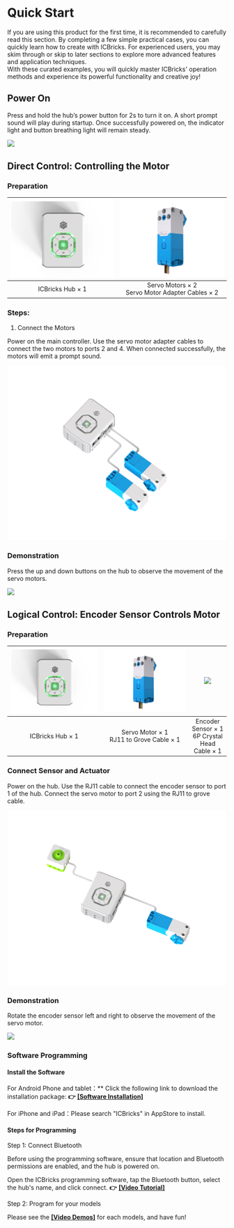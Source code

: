 # Quick Start
If you are using this product for the first time, it is recommended to carefully read this section. By completing a few simple practical cases, you can quickly learn how to create with ICBricks. For experienced users, you may skim through or skip to later sections to explore more advanced features and application techniques.  
With these curated examples, you will quickly master ICBricks' operation methods and experience its powerful functionality and creative joy!  

## Power On  
Press and hold the hub’s power button for 2s to turn it on. A short prompt sound will play during startup. Once successfully powered on, the indicator light and button breathing light will remain steady.   

![](img/quickstart01.gif)

## Direct Control: Controlling the Motor  
### Preparation
| ![](img/quickstart02.png) | ![](img/quickstart03.png) |
| :---: | :---: |
| ICBricks Hub × 1 |  Servo Motors  × 2 <br/>  Servo Motor Adapter Cables × 2   |


### Steps:  
 1.  Connect the Motors  

Power on the main controller. Use the servo motor adapter cables to connect the two motors to ports 2 and 4. When connected successfully, the motors will emit a prompt sound.  

![](img/quickstart04.png)

### Demonstration  
Press the up and down buttons on the hub to observe the movement of the servo motors.  

![](img/quickstart05.gif)

## Logical Control: Encoder Sensor Controls Motor  
### Preparation
| ![](img/quickstart06.png) | ![](img/quickstart07.png) | ![](img/quickstart08.jpeg) |
| :---: | :---: | :---: |
| ICBricks Hub × 1 |  Servo Motor × 1<br/>  RJ11 to Grove Cable × 1 |  Encoder Sensor × 1  <br/> 6P Crystal Head Cable × 1   |


###  Connect Sensor and Actuator  
Power on the hub. Use the RJ11 cable to connect the encoder sensor to port 1 of the hub. Connect the servo motor to port 2 using the RJ11 to grove cable.  

![](img/quickstart09.png)

### Demonstration  
Rotate the encoder sensor left and right to observe the movement of the servo motor.  

![](img/quickstart10.gif)



### Software Programming  
#### Install the Software  
For Android Phone and tablet：** Click the following link to download the installation package: **👉** **[**[Software Installation]**](https://drive.google.com/file/d/1hVLuggfW94oNK4z1C7KD4covAsvXX-bs/view?usp=drive_link)**

For iPhone and iPad：Please search "ICBricks" in AppStore to install.


#### Steps for Programming  
Step 1: Connect Bluetooth

Before using the programming software, ensure that location and Bluetooth permissions are enabled, and the hub is powered on.  

Open the ICBricks programming software, tap the Bluetooth button, select the hub's name, and click connect.  **👉** **[**[Video Tutorial]**](https://drive.google.com/file/d/15BYxLoqGcwHR7LxdSw9uea7OLVElDkLF/view?usp=drive_link)**



Step 2: Program for your models

Please see the **[**[Video Demos]**](https://youtube.com/playlist?list=PLscVLoYXLLuQBjYYXvYsV2vKMByFHE0Z_&si=dIswif3nJ2LiYkm1)** for each models, and have fun!





